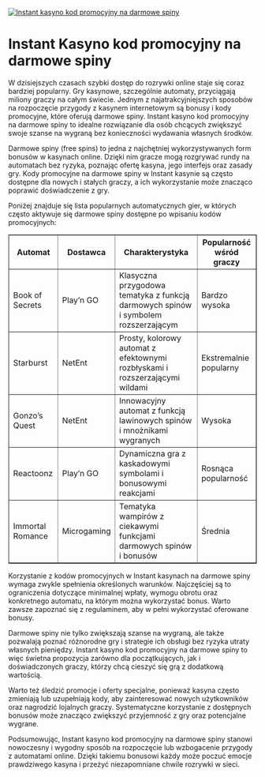 [![Instant kasyno kod promocyjny na darmowe spiny](https://123-caf.pages.dev/gitsignup.png)](https://vrmoo.ru/Bt82HjjY)

<h1>Instant Kasyno kod promocyjny na darmowe spiny</h1> <p>W dzisiejszych czasach szybki dostęp do rozrywki online staje się coraz bardziej popularny. Gry kasynowe, szczególnie automaty, przyciągają miliony graczy na całym świecie. Jednym z najatrakcyjniejszych sposobów na rozpoczęcie przygody z kasynem internetowym są bonusy i kody promocyjne, które oferują darmowe spiny. Instant kasyno kod promocyjny na darmowe spiny to idealne rozwiązanie dla osób chcących zwiększyć swoje szanse na wygraną bez konieczności wydawania własnych środków.</p> <p>Darmowe spiny (free spins) to jedna z najchętniej wykorzystywanych form bonusów w kasynach online. Dzięki nim gracze mogą rozgrywać rundy na automatach bez ryzyka, poznając ofertę kasyna, jego interfejs oraz zasady gry. Kody promocyjne na darmowe spiny w Instant kasynie są często dostępne dla nowych i stałych graczy, a ich wykorzystanie może znacząco poprawić doświadczenie z gry.</p> <p>Poniżej znajduje się lista popularnych automatycznych gier, w których często aktywuje się darmowe spiny dostępne po wpisaniu kodów promocyjnych:</p> <table border="1" cellpadding="8" cellspacing="0">   <thead>     <tr>       <th>Automat</th>       <th>Dostawca</th>       <th>Charakterystyka</th>       <th>Popularność wśród graczy</th>     </tr>   </thead>   <tbody>     <tr>       <td>Book of Secrets</td>       <td>Play’n GO</td>       <td>Klasyczna przygodowa tematyka z funkcją darmowych spinów i symbolem rozszerzającym</td>       <td>Bardzo wysoka</td>     </tr>     <tr>       <td>Starburst</td>       <td>NetEnt</td>       <td>Prosty, kolorowy automat z efektownymi rozbłyskami i rozszerzającymi wildami</td>       <td>Ekstremalnie popularny</td>     </tr>     <tr>       <td>Gonzo’s Quest</td>       <td>NetEnt</td>       <td>Innowacyjny automat z funkcją lawinowych spinów i mnożnikami wygranych</td>       <td>Wysoka</td>     </tr>     <tr>       <td>Reactoonz</td>       <td>Play’n GO</td>       <td>Dynamiczna gra z kaskadowymi symbolami i bonusowymi reakcjami</td>       <td>Rosnąca popularność</td>     </tr>     <tr>       <td>Immortal Romance</td>       <td>Microgaming</td>       <td>Tematyka wampirów z ciekawymi funkcjami darmowych spinów i bonusów</td>       <td>Średnia</td>     </tr>   </tbody> </table> <p>Korzystanie z kodów promocyjnych w Instant kasynach na darmowe spiny wymaga zwykle spełnienia określonych warunków. Najczęściej są to ograniczenia dotyczące minimalnej wpłaty, wymogu obrotu oraz konkretnego automatu, na którym można wykorzystać bonus. Warto zawsze zapoznać się z regulaminem, aby w pełni wykorzystać oferowane bonusy.</p> <p>Darmowe spiny nie tylko zwiększają szanse na wygraną, ale także pozwalają poznać różnorodne gry i strategie ich obsługi bez ryzyka utraty własnych pieniędzy. Instant kasyno kod promocyjny na darmowe spiny to więc świetna propozycja zarówno dla początkujących, jak i doświadczonych graczy, którzy chcą cieszyć się grą z dodatkową wartością.</p> <p>Warto też śledzić promocje i oferty specjalne, ponieważ kasyna często zmieniają lub uzupełniają kody, aby zainteresować nowych użytkowników oraz nagrodzić lojalnych graczy. Systematyczne korzystanie z dostępnych bonusów może znacząco zwiększyć przyjemność z gry oraz potencjalne wygrane.</p> <p>Podsumowując, Instant kasyno kod promocyjny na darmowe spiny stanowi nowoczesny i wygodny sposób na rozpoczęcie lub wzbogacenie przygody z automatami online. Dzięki takiemu bonusowi każdy może poczuć emocje prawdziwego kasyna i przeżyć niezapomniane chwile rozrywki w sieci.</p>